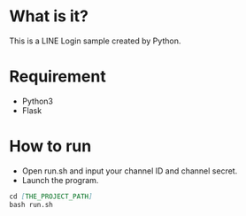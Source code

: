 # What is it?
This is a LINE Login sample created by Python.

# Requirement
 - Python3
 - Flask

# How to run
 - Open run.sh and input your channel ID and channel secret.
 - Launch the program.
 ```markdown
 cd [THE_PROJECT_PATH]
 bash run.sh
```